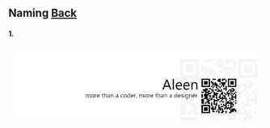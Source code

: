 ## Naming [**Back**](./../README.md)

#### 1. 

<a href="http://aleen42.github.io/" target="_blank" ><img src="./../pic/tail.gif"></a>